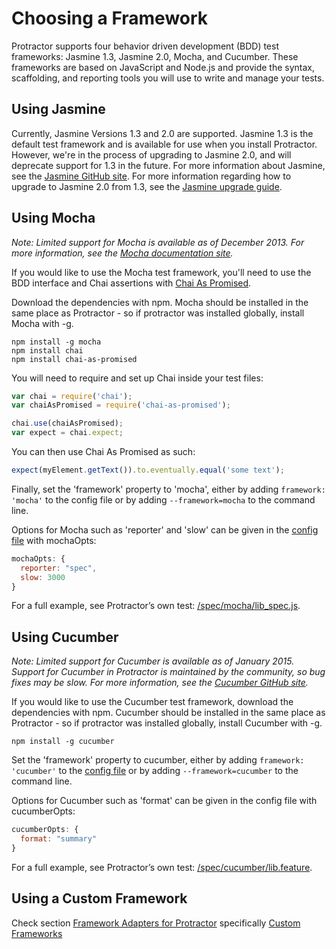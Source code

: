 Choosing a Framework
====================

Protractor supports four behavior driven development (BDD) test frameworks: Jasmine 1.3, Jasmine 2.0, Mocha, and Cucumber. These frameworks are based on JavaScript and Node.js and provide the syntax, scaffolding, and reporting tools you will use to write and manage your tests.


Using Jasmine
-------------

Currently, Jasmine Versions 1.3 and 2.0 are supported. Jasmine 1.3 is the default test framework and is available for use when you install Protractor. However, we're in the process of upgrading to Jasmine 2.0, and will deprecate support for 1.3 in the future. For more information about Jasmine, see the [Jasmine GitHub site](http://jasmine.github.io/). For more information regarding how to upgrade to Jasmine 2.0 from 1.3, see the [Jasmine upgrade guide](/docs/jasmine-upgrade.md).


Using Mocha
-----------

_Note: Limited support for Mocha is available as of December 2013. For more information, see the [Mocha documentation site](http://mochajs.org/)._

If you would like to use the Mocha test framework, you'll need to use the BDD interface and Chai assertions with [Chai As Promised](http://chaijs.com/plugins/chai-as-promised).

Download the dependencies with npm. Mocha should be installed in the same place as Protractor - so if protractor was installed globally, install Mocha with -g.

```
npm install -g mocha
npm install chai
npm install chai-as-promised
```

You will need to require and set up Chai inside your test files:

```js
var chai = require('chai');
var chaiAsPromised = require('chai-as-promised');

chai.use(chaiAsPromised);
var expect = chai.expect;
```

You can then use Chai As Promised as such:

```js
expect(myElement.getText()).to.eventually.equal('some text');
```

Finally, set the 'framework' property to 'mocha', either by adding `framework: 'mocha'` to the config file or by adding `--framework=mocha` to the command line.

Options for Mocha such as 'reporter' and 'slow' can be given in the [config file](/spec/mochaConf.js) with mochaOpts:

```js
mochaOpts: {
  reporter: "spec",
  slow: 3000
}
```

For a full example, see Protractor’s own test: [/spec/mocha/lib_spec.js](/spec/mocha/lib_spec.js).


Using Cucumber
--------------

_Note: Limited support for Cucumber is available as of January 2015. Support for Cucumber in Protractor is maintained by the community, so bug fixes may be slow. For more information, see the [Cucumber GitHub site](https://github.com/cucumber/cucumber-js)._


If you would  like to use the Cucumber test framework, download the dependencies with npm. Cucumber should be installed in the same place as Protractor - so if protractor was installed globally, install Cucumber with -g.

```
npm install -g cucumber
```

Set the 'framework' property to cucumber, either by adding `framework: 'cucumber'` to the [config file](/spec/cucumberConf.js) or by adding `--framework=cucumber` to the command line.

Options for Cucumber such as 'format' can be given in the config file with cucumberOpts:

```js
cucumberOpts: {
  format: "summary"
}
```

For a full example, see Protractor’s own test: [/spec/cucumber/lib.feature](/spec/cucumber/lib.feature).


Using a Custom Framework
------------------------

Check section [Framework Adapters for Protractor](https://github.com/angular/protractor/blob/master/lib/frameworks/README.md) specifically [Custom Frameworks](https://github.com/angular/protractor/blob/master/lib/frameworks/README.md#custom-frameworks)
